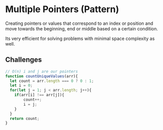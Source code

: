 # Multiple Pointers (Pattern)

Creating pointers or values that correspond to an index or position and move towards the beginning, end or middle based on a certain condition.

Its very efficient for solving problems with minimal space complexity as well. 

## Challenges
```js
// O(n) i and j are our pointers
function countUniqueValues(arr){
  let count = arr.length === 0 ? 0 : 1;
  let i = 0;
  for(let j = 1; j < arr.length; j++){
    if(arr[i] !== arr[j]){
        count++;
        i = j;
    }
  }
  return count; 
}
```

